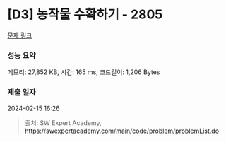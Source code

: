 # [D3] 농작물 수확하기 - 2805 

[문제 링크](https://swexpertacademy.com/main/code/problem/problemDetail.do?contestProbId=AV7GLXqKAWYDFAXB) 

### 성능 요약

메모리: 27,852 KB, 시간: 165 ms, 코드길이: 1,206 Bytes

### 제출 일자

2024-02-15 16:26



> 출처: SW Expert Academy, https://swexpertacademy.com/main/code/problem/problemList.do